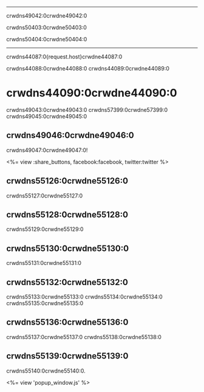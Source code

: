 * * *

crwdns49042:0crwdne49042:0

crwdns50403:0crwdne50403:0

crwdns50404:0crwdne50404:0

* * *

crwdns44087:0{request.host}crwdne44087:0

crwdns44088:0crwdne44088:0 crwdns44089:0crwdne44089:0

# crwdns44090:0crwdne44090:0

crwdns49043:0crwdne49043:0 crwdns57399:0crwdne57399:0 crwdns49045:0crwdne49045:0

## crwdns49046:0crwdne49046:0

crwdns49047:0crwdne49047:0!

<%= view :share_buttons, facebook:facebook, twitter:twitter %>

## crwdns55126:0crwdne55126:0

crwdns55127:0crwdne55127:0

## crwdns55128:0crwdne55128:0

crwdns55129:0crwdne55129:0

## crwdns55130:0crwdne55130:0

crwdns55131:0crwdne55131:0

## crwdns55132:0crwdne55132:0

crwdns55133:0crwdne55133:0 crwdns55134:0crwdne55134:0 crwdns55135:0crwdne55135:0

## crwdns55136:0crwdne55136:0

crwdns55137:0crwdne55137:0 crwdns55138:0crwdne55138:0

## crwdns55139:0crwdne55139:0

crwdns55140:0crwdne55140:0.

<%= view 'popup_window.js' %>